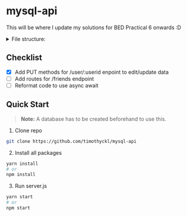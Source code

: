 # mysql-api

This will be where I update my solutions for BED Practical 6 onwards :D

<details>
<summary>
    File structure:
    <br>
</summary>
<br>

    mysql-api/
    ┣ src/
    ┃ ┣ api/
    ┃ ┃ ┣ controller/
    ┃ ┃ ┃ ┣ app.js
    ┃ ┃ ┃ ┗ userController.js
    ┃ ┃ ┣ middleware/
    ┃ ┃ ┃ ┣ async.js
    ┃ ┃ ┃ ┗ errHandler.js
    ┃ ┃ ┣ model/
    ┃ ┃ ┃ ┗ user.js
    ┃ ┃ ┗ routes/
    ┃ ┃   ┣ friendRouter.js
    ┃ ┃   ┗ userRouter.js
    ┃ ┣ config/
    ┃ ┃ ┣ .env
    ┃ ┃ ┗ dbConfig.js
    ┃ ┗ server.js
    ┣ .gitignore
    ┣ package.json
    ┣ README.md
    ┗ yarn.lock
    
</details>

## Checklist

- [x] Add PUT methods for /user/:userid enpoint to edit/update data 
- [ ] Add routes for /friends endpoint
- [ ] Reformat code to use async await

## Quick Start

> __Note:__ A database has to be created beforehand to use this.

1. Clone repo

```sh
git clone https://github.com/timothyckl/mysql-api
```

2. Install all packages

```sh
yarn install
# or
npm install
```

3. Run server.js

```sh
yarn start
# or
npm start
```





